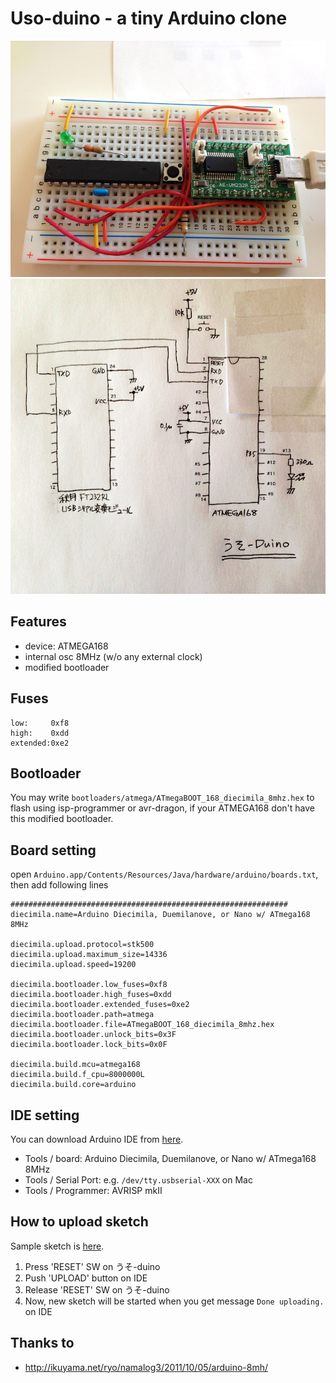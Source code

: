 Uso-duino - a tiny Arduino clone
===============

![photo](doc/photo.jpg)
![schematic](doc/uso_sch.jpg)

## Features

- device: ATMEGA168
- internal osc 8MHz (w/o any external clock)
- modified bootloader

## Fuses

    low:     0xf8
    high:    0xdd
    extended:0xe2

## Bootloader

You may write `bootloaders/atmega/ATmegaBOOT_168_diecimila_8mhz.hex` to flash using isp-programmer or avr-dragon, if your ATMEGA168 don't have this modified bootloader.


## Board setting

open `Arduino.app/Contents/Resources/Java/hardware/arduino/boards.txt`, then add following lines

    ##############################################################
    diecimila.name=Arduino Diecimila, Duemilanove, or Nano w/ ATmega168 8MHz
    
    diecimila.upload.protocol=stk500
    diecimila.upload.maximum_size=14336
    diecimila.upload.speed=19200
    
    diecimila.bootloader.low_fuses=0xf8
    diecimila.bootloader.high_fuses=0xdd
    diecimila.bootloader.extended_fuses=0xe2
    diecimila.bootloader.path=atmega
    diecimila.bootloader.file=ATmegaBOOT_168_diecimila_8mhz.hex
    diecimila.bootloader.unlock_bits=0x3F
    diecimila.bootloader.lock_bits=0x0F
    
    diecimila.build.mcu=atmega168
    diecimila.build.f_cpu=8000000L
    diecimila.build.core=arduino

## IDE setting

You can download Arduino IDE from [here](http://arduino.cc/en/Guide/HomePage).

- Tools / board: Arduino Diecimila, Duemilanove, or Nano w/ ATmega168 8MHz
- Tools / Serial Port: e.g. `/dev/tty.usbserial-XXX` on Mac
- Tools / Programmer: AVRISP mkII

## How to upload sketch

Sample sketch is [here](https://github.com/gnrr/uso-duino/blob/master/doc/sample_led0.ino).

1. Press 'RESET' SW on うそ-duino
1. Push 'UPLOAD' button on IDE
1. Release 'RESET' SW on うそ-duino
1. Now, new sketch will be started when you get message `Done uploading.` on IDE

## Thanks to

- http://ikuyama.net/ryo/namalog3/2011/10/05/arduino-8mh/
